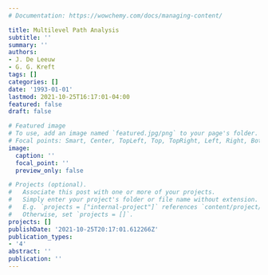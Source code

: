 ```yaml
---
# Documentation: https://wowchemy.com/docs/managing-content/

title: Multilevel Path Analysis
subtitle: ''
summary: ''
authors:
- J. De Leeuw
- G. G. Kreft
tags: []
categories: []
date: '1993-01-01'
lastmod: 2021-10-25T16:17:01-04:00
featured: false
draft: false

# Featured image
# To use, add an image named `featured.jpg/png` to your page's folder.
# Focal points: Smart, Center, TopLeft, Top, TopRight, Left, Right, BottomLeft, Bottom, BottomRight.
image:
  caption: ''
  focal_point: ''
  preview_only: false

# Projects (optional).
#   Associate this post with one or more of your projects.
#   Simply enter your project's folder or file name without extension.
#   E.g. `projects = ["internal-project"]` references `content/project/deep-learning/index.md`.
#   Otherwise, set `projects = []`.
projects: []
publishDate: '2021-10-25T20:17:01.612266Z'
publication_types:
- '4'
abstract: ''
publication: ''
---
```


